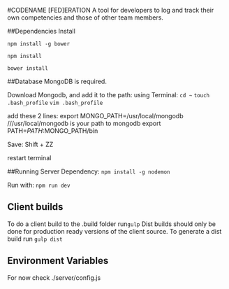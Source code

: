 #CODENAME [FED]ERATION
A tool for developers to log and track their own competencies and those of other team members.

##Dependencies Install 

`npm install -g bower`

`npm install`

`bower install`

##Database
MongoDB is required.

Download Mongodb, and add it to the path:
using Terminal:
`cd ~`
`touch .bash_profile`
`vim .bash_profile`	

add these 2 lines:
export MONGO_PATH=/usr/local/mongodb                        ///usr/local/mongodb is your path to mongodb
export PATH=$PATH:$MONGO_PATH/bin

Save: Shift + ZZ

restart terminal

##Running Server
Dependency: `npm install -g nodemon`

Run with: `npm run dev`

## Client builds
To do a client build to the .build folder run`gulp`
Dist builds should only be done for production ready versions of the client source. To generate a dist build run `gulp dist`

## Environment Variables

For now check ./server/config.js